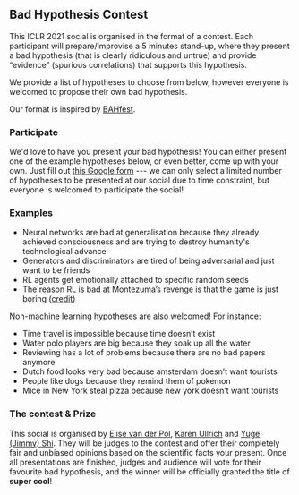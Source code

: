 ## Bad Hypothesis Contest
This ICLR 2021 social is organised in the format of a contest. Each participant will prepare/improvise a 5 minutes stand-up, where they present a bad hypothesis (that is clearly ridiculous and untrue) and provide “evidence” (spurious correlations) that supports this hypothesis. 

We provide a list of hypotheses to choose from below, however everyone is welcomed to propose their own bad hypothesis. 

Our format is inspired by [BAHfest](https://www.youtube.com/channel/UC9v7v79mAlvKCrjrJvj-Fww).


### Participate
We'd love to have you present your bad hypothesis! You can either present one of the example hypotheses below, or even better, come up with your own.
Just fill out [this Google form](https://docs.google.com/forms/d/14SDaYf-RpLpaDHPIgELCYekV37rX0x-XGpviSucfdbA/viewform?edit_requested=true) --- we can only select a limited number of hypotheses to be presented at our social due to time constraint, but everyone is welcomed to participate the social!

### Examples
* Neural networks are bad at generalisation because they already achieved consciousness and are trying to destroy humanity's technological advance
* Generators and discriminators are tired of being adversarial and just want to be friends
* RL agents get emotionally attached to specific random seeds
* The reason RL is bad at Montezuma’s revenge is that the game is just boring ([credit](https://twitter.com/jekbradbury/status/1020413198296526848))

Non-machine learning hypotheses are also welcomed! For instance:
* Time travel is impossible because time doesn’t exist
* Water polo players are big because they soak up all the water
* Reviewing has a lot of problems because there are no bad papers anymore
* Dutch food looks very bad because amsterdam doesn’t want tourists
* People like dogs because they remind them of pokemon
* Mice in New York steal pizza because new york doesn’t want tourists

### The contest & Prize
This social is organised by [Elise van der Pol](https://www.elisevanderpol.nl/), [Karen Ullrich](https://karenullrich.info/) and [Yuge (Jimmy) Shi](https://yugeten.github.io/). They will be judges to the contest and offer their completely fair and unbiased opinions based on the scientific facts your present. Once all presentations are finished, judges and audience will vote for their favourite bad hypothesis, and the winner will be officially granted the title of **super cool**!
